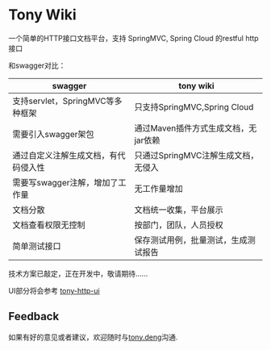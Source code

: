 # Tony Wiki

一个简单的HTTP接口文档平台，支持 SpringMVC, Spring Cloud 的restful http接口

和swagger对比：

| swagger    |  tony wiki |
| ------  | ------ |
| 支持servlet，SpringMVC等多种框架|只支持SpringMVC,Spring Cloud|
| 需要引入swagger架包|通过Maven插件方式生成文档，无jar依赖|
| 通过自定义注解生成文档，有代码侵入性|只通过SpringMVC注解生成文档，无侵入|
| 需要写swagger注解，增加了工作量|无工作量增加|
| 文档分散|文档统一收集，平台展示|
| 文档查看权限无控制|按部门，团队，人员授权|
| 简单测试接口|保存测试用例，批量测试，生成测试报告|

技术方案已敲定，正在开发中，敬请期待......

UI部分将会参考 [tony-http-ui](../tony-http/tony-http-ui.md)

## Feedback

如果有好的意见或者建议，欢迎随时与[tony.deng][mail]沟通.

 [mail]: mailto:dz_005@163.com